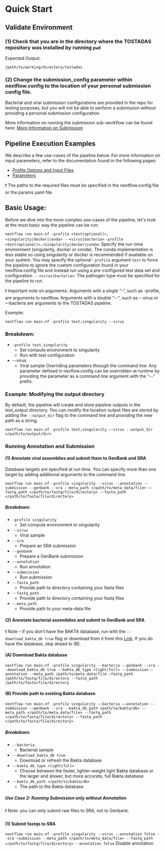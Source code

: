 # Quick Start

## Validate Environment

### (1) Check that you are in the directory where the TOSTADAS repository was installed by running `pwd`

Expected Output:

`/path/to/working/directory/tostadas`

### (2) Change the submission\_config parameter within nextflow.config to the location of your personal submission config file.

Bacterial and viral submission configurations are provided in the repo for testing purposes, but you will not be able to perform a submission without providing a personal submission configuration.

More information on running the submission sub-workflow can be found here: [More Information on Submission](https://github.com/CDCgov/tostadas/wiki/Profile-Options-&-Input-Files#running-submission-only)

## Pipeline Execution Examples

We describe a few use-cases of the pipeline below. For more information on input parameters, refer to the documentation found in the following pages:

*   [Profile Options and Input Files](https://github.com/CDCgov/tostadas/wiki/Profile-Options-&-Input-Files)
*   [Parameters](https://github.com/CDCgov/tostadas/wiki/Parameters)

❗ The paths to the required files must be specified in the nextflow.config file or the params.yaml file.

## Basic Usage:

Before we dive into the more complex use-cases of the pipeline, let's look at the most basic way the pipeline can be run:

`nextflow run main.nf -profile <test(optional)>,<singularity|docker|conda> --<virus|bacteria>` `-profile <test(optional)>,<singularity|docker|conda>` Specify the run-time environment (singularity, docker or conda). The conda implementation is less stable so using singularity or docker is recommended if available on your system. You may specify the optional `-profile` argument `test` to force the pipeline to ignore the custom configuration found in your nextflow.config file and instead run using a pre-configured test data set and configuration. `--<virus|bacteria>`: The pathogen type must be specified for the pipeline to run.

❗ Important note on arguments: Arguments with a single “-“, such as -profile, are arguments to nextflow. Arguments with a double “--“, such as --virus or –-bacteria are arguments to the TOSTADAS pipeline.

Example:

`nextflow run main.nf -profile test,singularity --virus`

### Breakdown:

*   `-profile test,singularity`
    *   Set compute environment to singularity
    *   Run with test configuration
*   \--virus
    *   Viral sample Overriding parameters through the command line: Any parameter defined in nexflow.config can be overridden at runtime by providing the parameter as a command line argument with the “--” prefix.

### Example: Modifying the output directory

By default, the pipeline will create and store pipeline outputs in the test\_output directory. You can modify the location output files are stored by adding the `--output_dir` flag to the command line and providing the new path as a string.

`nextflow run main.nf -profile test,singularity –-virus --output_dir </path/to/output/dir>`

### Running Annotation and Submission

#### (1) Annotate viral assemblies and submit them to GenBank and SRA

Database targets are specified at run time. You can specify more than one target by adding additional arguments to the command line.

`nextflow run main.nf -profile singularity --virus --annotation --submission --genbank --sra --meta_path </path/to/meta_data/file> –-fastq_path </path/to/fastq/file/directory> --fasta_path </path/to/fasta/file/directory>`

##### Breakdown:

*   `-profile singularity`
    *   Set compute environment to singularity
*   `--virus`
    *   Viral sample
*   `--sra`
    *   Prepare an SRA submission
*   `--genbank`
    *   Prepare a GenBank submission
*   `--annotation`
    *   Run annotation
*   `--submission`
    *   Run submission
*   `--fasta_path`
    *   Provide path to directory containing your fasta files
*   `--fastq_path`
    *   Provide path to directory containing your fastq files
*   `--meta_path`
    *   Provide path to your meta-data file

#### (2) Annotate bacterial assemblies and submit to GenBank and SRA

❗ Note – If you don’t have the BAKTA database, run with the `--download_bakta_db true` flag or download from it from this [Link](https://zenodo.org/records/10522951). If you do have the database, skip ahead to (B).

#### (A) Download Bakta database

`nextflow run main.nf -profile singularity --bacteria --genbank --sra --download_bakta_db true --bakta_db_type <light|full> --submission –annotation --meta_path /path/to/meta_data/file –fastq_path /path/to/fastq/file/directory --fasta_path /path/to/fasta/file/directory`

#### (B) Provide path to existing Bakta database

`nextflow run main.nf -profile singularity –-bacteria ––annotation --submission -–genbank --sra --bakta_db_path <path/to/bakta/db> --meta_path </path/to/meta_data/file> --fastq_path </path/to/fastq/file/directory> --fasta_path </path/to/fasta/file/directory>`

##### Breakdown:

*   `--bacteria`
    *   Bacterial sample
*   `--download_bakta_db true`
    *   Download or refresh the Bakta database
*   `--bakta_db_type <light|full>`
    *   Choose between the faster, lighter-weight light Bakta database or the larger and slower, but more accurate, full Bakta database
*   `--bakta_db_path </path/to/bakta/db>`
    *   The path to the Bakta database

##### Use Case 2: Running Submission only without Annotation

❗ Note: you can only submit raw files to SRA, not to Genbank.

#### (1) Submit fastqs to SRA

`nextflow run main.nf -profile singularity --virus --annotation false --sra –submission --meta_path </path/to/meta_data/file> --fastq_path </path/to/fastq/file/directory>` `--annotation false` Disable annotation
